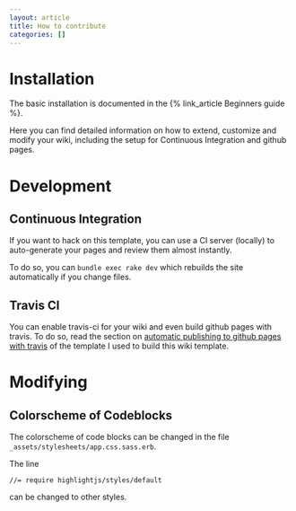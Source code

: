 ```yaml
---
layout: article
title: How to contribute
categories: []
---
```




# Installation

The basic installation is documented in the
{% link_article Beginners guide %}.

Here you can find detailed information on how to extend, customize and modify
your wiki, including the setup for Continuous Integration and github pages.

# Development

## Continuous Integration

If you want to hack on this template, you can use a CI server (locally) to
auto-generate your pages and review them almost instantly.

To do so, you can `bundle exec rake dev` which rebuilds the site automatically
if you change files.

## Travis CI

You can enable travis-ci for your wiki and even build github pages with
travis. To do so, read the section on
[automatic publishing to github pages with travis](https://github.com/razor-x/jekyll-and-zurb#automatic-publishing-to-github-pages-with-travis-ci)
of the template I used to build this wiki template.



# Modifying

## Colorscheme of Codeblocks

The colorscheme of code blocks can be changed in the
file `_assets/stylesheets/app.css.sass.erb`.

The line

```
//= require highlightjs/styles/default
```

can be changed to other styles.
